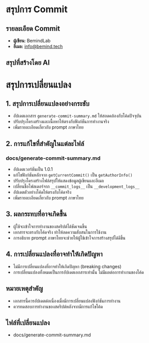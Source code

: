 # สรุปการ Commit

## รายละเอียด Commit
- **ผู้เขียน:** BemindLab
- **อีเมล:** info@bemind.tech

## สรุปที่สร้างโดย AI
# สรุปการเปลี่ยนแปลง

## 1. สรุปการเปลี่ยนแปลงอย่างกระชับ
- อัปเดตเอกสาร `generate-commit-summary.md` ให้สอดคล้องกับโค้ดปัจจุบัน
- ปรับปรุงโครงสร้างและเนื้อหาให้ตรงกับฟังก์ชันการทำงานจริง
- เพิ่มรายละเอียดเกี่ยวกับ prompt ภาษาไทย

## 2. การแก้ไขที่สำคัญในแต่ละไฟล์
### docs/generate-commit-summary.md
- อัปเดตเวอร์ชันเป็น 1.0.1
- แก้ไขฟังก์ชันหลักจาก `getCurrentCommit()` เป็น `getAuthorInfo()`
- ปรับปรุงโครงสร้างไฟล์สรุปให้แสดงข้อมูลผู้เขียนและอีเมล
- เปลี่ยนชื่อโฟลเดอร์จาก `__commit_logs__` เป็น `__development_logs__`
- อัปเดตตัวอย่างโค้ดให้ตรงกับโค้ดจริง
- เพิ่มรายละเอียดเกี่ยวกับ prompt ภาษาไทย

## 3. ผลกระทบที่อาจเกิดขึ้น
- ผู้ใช้จะเข้าใจการทำงานของสคริปต์ได้ชัดเจนขึ้น
- เอกสารจะตรงกับโค้ดจริง ทำให้ลดความสับสนในการใช้งาน
- การอธิบาย prompt ภาษาไทยจะช่วยให้ผู้ใช้เข้าใจการสร้างสรุปได้ดีขึ้น

## 4. การเปลี่ยนแปลงที่อาจทำให้เกิดปัญหา
- ไม่มีการเปลี่ยนแปลงที่อาจทำให้เกิดปัญหา (breaking changes)
- การเปลี่ยนแปลงทั้งหมดเป็นการอัปเดตเอกสารเท่านั้น ไม่มีผลต่อการทำงานของโค้ด

## หมายเหตุสำคัญ
- เอกสารนี้ควรอัปเดตต่อเนื่องเมื่อมีการเปลี่ยนแปลงฟังก์ชันการทำงาน
- ควรทดสอบการทำงานของสคริปต์หลังจากมีการแก้ไขโค้ด

## ไฟล์ที่เปลี่ยนแปลง
- docs/generate-commit-summary.md
